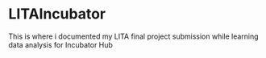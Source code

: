 # LITAIncubator
This is where i documented my LITA final project submission while learning data analysis for Incubator Hub
